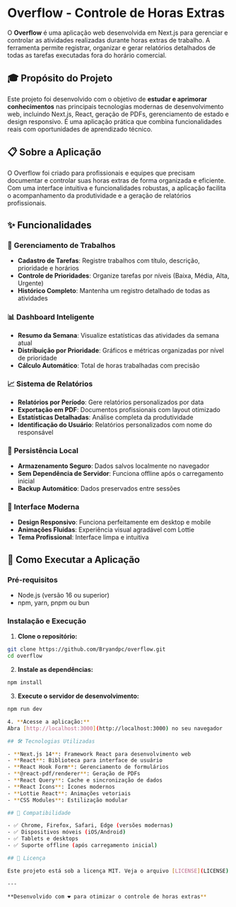# Overflow - Controle de Horas Extras

O **Overflow** é uma aplicação web desenvolvida em Next.js para gerenciar e controlar as atividades realizadas durante horas extras de trabalho. A ferramenta permite registrar, organizar e gerar relatórios detalhados de todas as tarefas executadas fora do horário comercial.

## 🎓 Propósito do Projeto

Este projeto foi desenvolvido com o objetivo de **estudar e aprimorar conhecimentos** nas principais tecnologias modernas de desenvolvimento web, incluindo Next.js, React, geração de PDFs, gerenciamento de estado e design responsivo. É uma aplicação prática que combina funcionalidades reais com oportunidades de aprendizado técnico.

## 📋 Sobre a Aplicação

O Overflow foi criado para profissionais e equipes que precisam documentar e controlar suas horas extras de forma organizada e eficiente. Com uma interface intuitiva e funcionalidades robustas, a aplicação facilita o acompanhamento da produtividade e a geração de relatórios profissionais.

## ✨ Funcionalidades

### 🎯 **Gerenciamento de Trabalhos**
- **Cadastro de Tarefas**: Registre trabalhos com título, descrição, prioridade e horários
- **Controle de Prioridades**: Organize tarefas por níveis (Baixa, Média, Alta, Urgente)
- **Histórico Completo**: Mantenha um registro detalhado de todas as atividades

### 📊 **Dashboard Inteligente**
- **Resumo da Semana**: Visualize estatísticas das atividades da semana atual
- **Distribuição por Prioridade**: Gráficos e métricas organizadas por nível de prioridade
- **Cálculo Automático**: Total de horas trabalhadas com precisão

### 📈 **Sistema de Relatórios**
- **Relatórios por Período**: Gere relatórios personalizados por data
- **Exportação em PDF**: Documentos profissionais com layout otimizado
- **Estatísticas Detalhadas**: Análise completa da produtividade
- **Identificação do Usuário**: Relatórios personalizados com nome do responsável

### 💾 **Persistência Local**
- **Armazenamento Seguro**: Dados salvos localmente no navegador
- **Sem Dependência de Servidor**: Funciona offline após o carregamento inicial
- **Backup Automático**: Dados preservados entre sessões

### 🎨 **Interface Moderna**
- **Design Responsivo**: Funciona perfeitamente em desktop e mobile
- **Animações Fluidas**: Experiência visual agradável com Lottie
- **Tema Profissional**: Interface limpa e intuitiva

## 🚀 Como Executar a Aplicação

### Pré-requisitos
- Node.js (versão 16 ou superior)
- npm, yarn, pnpm ou bun

### Instalação e Execução

1. **Clone o repositório:**
```bash
git clone https://github.com/Bryandpc/overflow.git
cd overflow
```

2. **Instale as dependências:**
```bash
npm install
```

3. **Execute o servidor de desenvolvimento:**
```bash
npm run dev

4. **Acesse a aplicação:**
Abra [http://localhost:3000](http://localhost:3000) no seu navegador

## 🛠 Tecnologias Utilizadas

- **Next.js 14**: Framework React para desenvolvimento web
- **React**: Biblioteca para interface de usuário
- **React Hook Form**: Gerenciamento de formulários
- **@react-pdf/renderer**: Geração de PDFs
- **React Query**: Cache e sincronização de dados
- **React Icons**: Ícones modernos
- **Lottie React**: Animações vetoriais
- **CSS Modules**: Estilização modular

## 📱 Compatibilidade

- ✅ Chrome, Firefox, Safari, Edge (versões modernas)
- ✅ Dispositivos móveis (iOS/Android)
- ✅ Tablets e desktops
- ✅ Suporte offline (após carregamento inicial)

## 📄 Licença

Este projeto está sob a licença MIT. Veja o arquivo [LICENSE](LICENSE) para mais detalhes.

---

**Desenvolvido com ❤️ para otimizar o controle de horas extras**
